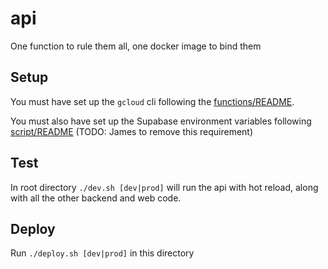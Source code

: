 # api

One function to rule them all, one docker image to bind them

## Setup

You must have set up the `gcloud` cli following the [functions/README](../functions/README.md#installing-for-local-development).

You must also have set up the Supabase environment variables following [script/README](../scripts/README.md#environment-variables) (TODO: James to remove this requirement)

## Test

In root directory `./dev.sh [dev|prod]` will run the api with hot reload, along with all the other backend and web code.

## Deploy

Run `./deploy.sh [dev|prod]` in this directory

